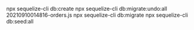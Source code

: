 npx sequelize-cli db:create
npx sequelize-cli db:migrate:undo:all 20210910014816-orders.js
npx sequelize-cli db:migrate
npx sequelize-cli db:seed:all